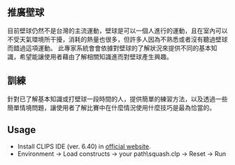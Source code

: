 ## 推廣壁球
目前壁球仍然不是台灣的主流運動，壁球是可以一個人進行的運動，且在室內可以不受天氣環境所干擾，消耗的熱量也很多，但許多人因為不熟悉或者沒有聽過壁球而錯過這項運動。
此專家系統會會依據對壁球的了解狀況來提供不同的基本知識，希望能讓使用者藉由了解相關知識進而對壁球產生興趣。

## 訓練
針對已了解基本知識或打壁球一段時間的人，提供簡單的練習方法，以及透過一些簡單情境問題，讓使用者了解比賽中在什麼情況使用什麼技巧是最為恰當的。 

## Usage
- Install CLIPS IDE (ver. 6.40) in [official website](http://www.clipsrules.net/).
- Environment -> Load constructs -> your path\squash.clp -> Reset -> Run
